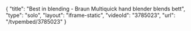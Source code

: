 {
    "title": "Best in blending - Braun Multiquick hand blender blends bett",
    "type": "solo",
    "layout": "iframe-static",
    "videoId": "3785023",
    "url": "\/tvpembed\/3785023"
}